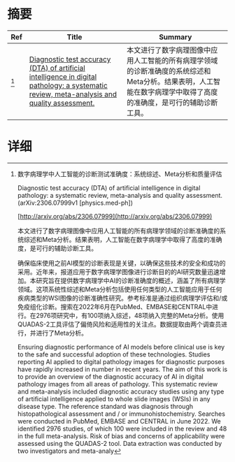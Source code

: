 # 摘要

| Ref | Title | Summary |
| --- | --- | --- |
| [^1] | [Diagnostic test accuracy (DTA) of artificial intelligence in digital pathology: a systematic review, meta-analysis and quality assessment.](http://arxiv.org/abs/2306.07999) | 本文进行了数字病理图像中应用人工智能的所有病理学领域的诊断准确度的系统综述和Meta分析。结果表明，人工智能在数字病理学中取得了高度的准确度，是可行的辅助诊断工具。 |

# 详细

[^1]: 数字病理学中人工智能的诊断测试准确度：系统综述、Meta分析和质量评估

    Diagnostic test accuracy (DTA) of artificial intelligence in digital pathology: a systematic review, meta-analysis and quality assessment. (arXiv:2306.07999v1 [physics.med-ph])

    [http://arxiv.org/abs/2306.07999](http://arxiv.org/abs/2306.07999)

    本文进行了数字病理图像中应用人工智能的所有病理学领域的诊断准确度的系统综述和Meta分析。结果表明，人工智能在数字病理学中取得了高度的准确度，是可行的辅助诊断工具。

    

    确保临床使用之前AI模型的诊断表现是关键，以确保这些技术的安全和成功的采用。近年来，报道应用于数字病理学图像进行诊断目的的AI研究数量迅速增加。本研究旨在提供数字病理学中AI的诊断准确度的概述，涵盖了所有病理学领域。这项系统性综述和Meta分析包括使用任何类型的人工智能应用于任何疾病类型的WSI图像的诊断准确性研究。参考标准是通过组织病理学评估和/或免疫组化诊断。搜索在2022年6月在PubMed、EMBASE和CENTRAL中进行。在2976项研究中，有100项纳入综述，48项纳入完整的Meta分析。使用QUADAS-2工具评估了偏倚风险和适用性的关注点。数据提取由两个调查员进行，并进行了Meta分析。

    Ensuring diagnostic performance of AI models before clinical use is key to the safe and successful adoption of these technologies. Studies reporting AI applied to digital pathology images for diagnostic purposes have rapidly increased in number in recent years. The aim of this work is to provide an overview of the diagnostic accuracy of AI in digital pathology images from all areas of pathology. This systematic review and meta-analysis included diagnostic accuracy studies using any type of artificial intelligence applied to whole slide images (WSIs) in any disease type. The reference standard was diagnosis through histopathological assessment and / or immunohistochemistry. Searches were conducted in PubMed, EMBASE and CENTRAL in June 2022. We identified 2976 studies, of which 100 were included in the review and 48 in the full meta-analysis. Risk of bias and concerns of applicability were assessed using the QUADAS-2 tool. Data extraction was conducted by two investigators and meta-analy
    


